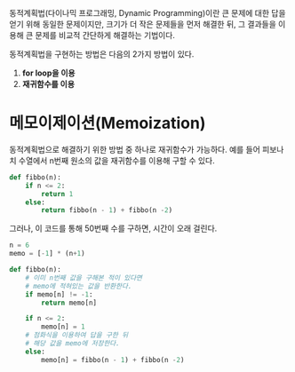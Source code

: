 동적계획법(다이나믹 프로그래밍, Dynamic Programming)이란 큰 문제에 대한 답을 얻기 위해 동일한 문제이지만, 크기가 더 작은 문제들을 먼저 해결한 뒤, 그 결과들을 이용해 큰 문제를 비교적 간단하게 해결하는 기법이다.

동적계획법을 구현하는 방법은 다음의 2가지 방법이 있다.
1. **for loop을 이용**
2. **재귀함수를 이용**

# 메모이제이션(Memoization)
동적계획법으로 해결하기 위한 방법 중 하나로 재귀함수가 가능하다. 예를 들어 피보나치 수열에서 n번째 원소의 값을 재귀함수를 이용해 구할 수 있다.
```python
def fibbo(n):
	if n <= 2:
		return 1
	else:
		return fibbo(n - 1) + fibbo(n -2)
```
그러나, 이 코드를 통해 50번째 수를 구하면, 시간이 오래 걸린다.

```python
n = 6
memo = [-1] * (n+1)

def fibbo(n):
	# 이미 n번째 값을 구해본 적이 있다면
	# memo에 적혀있는 값을 반환한다.
    if memo[n] != -1:
        return memo[n]

	if n <= 2:
		memo[n] = 1
    # 점화식을 이용하여 답을 구한 뒤
    # 해당 값을 memo에 저장한다.
	else:
		memo[n] = fibbo(n - 1) + fibbo(n -2)
```
